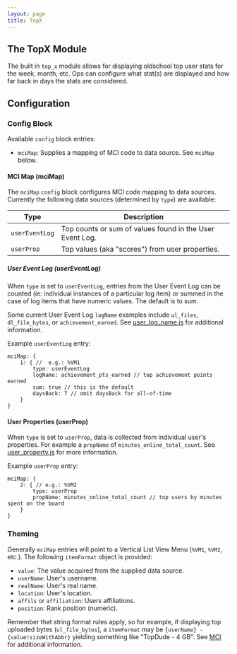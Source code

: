 ```yaml
---
layout: page
title: TopX
---
```

## The TopX Module
The built in `top_x` module allows for displaying oldschool top user stats for the week, month, etc. Ops can configure what stat(s) are displayed and how far back in days the stats are considered.

## Configuration
### Config Block
Available `config` block entries:
* `mciMap`: Supplies a mapping of MCI code to data source. See `mciMap` below.

#### MCI Map (mciMap)
The `mciMap` `config` block configures MCI code mapping to data sources. Currently the following data sources (determined by `type`) are available:

| Type | Description |
|-------------|-------------|
| `userEventLog` | Top counts or sum of values found in the User Event Log. |
| `userProp` | Top values (aka "scores") from user properties. |

##### User Event Log (userEventLog)
When `type` is set to `userEventLog`, entries from the User Event Log can be counted (ie: individual instances of a particular log item) or summed in the case of log items that have numeric values. The default is to sum.

Some current User Event Log `logName` examples include `ul_files`, `dl_file_bytes`, or `achievement_earned`. See [user_log_name.js](/core/user_log_name.js) for additional information.

Example `userEventLog` entry:
```hjson
mciMap: {
    1: { //  e.g.: %VM1
        type: userEventLog
        logName: achievement_pts_earned // top achievement points earned
        sum: true // this is the default
        daysBack: 7 // omit daysBack for all-of-time
    }
}
```

#### User Properties (userProp)
When `type` is set to `userProp`, data is collected from individual user's properties. For example a `propName` of `minutes_online_total_count`. See [user_property.js](/core/user_property.js) for more information.

Example `userProp` entry:
```hjson
mciMap: {
    2: { // e.g.: %VM2
        type: userProp
        propName: minutes_online_total_count // top users by minutes spent on the board
    }
}
```

### Theming
Generally `mciMap` entries will point to a Vertical List View Menu (`%VM1`, `%VM2`, etc.). The following `itemFormat` object is provided:
* `value`: The value acquired from the supplied data source.
* `userName`: User's username.
* `realName`: User's real name.
* `location`: User's location.
* `affils` or `affiliation`: Users affiliations.
* `position`: Rank position (numeric).

Remember that string format rules apply, so for example, if displaying top uploaded bytes (`ul_file_bytes`), a `itemFormat` may be `{userName} - {value!sizeWithAbbr}` yielding something like "TopDude - 4 GB". See [MCI](/docs/art/mci.md) for additional information.
